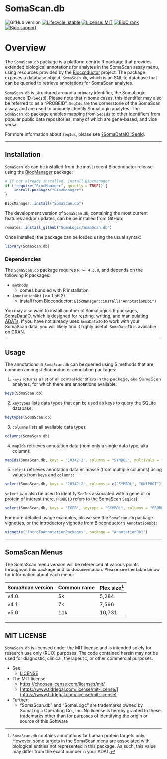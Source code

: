 
<!-- README.md is generated from README.Rmd. Please edit that file -->

# SomaScan.db

<!-- badges: start -->

![GitHub
version](https://img.shields.io/badge/Version-0.99.8-success.svg?style=flat&logo=github)
[![Lifecycle:
stable](https://img.shields.io/badge/lifecycle-stable-brightgreen.svg)](https://lifecycle.r-lib.org/articles/stages.html#stable)
[![License:
MIT](https://img.shields.io/badge/License-MIT-blue.svg)](https://choosealicense.com/licenses/mit/)
[![BioC
rank](https://bioconductor.org/shields/downloads/release/SomaScan.db.svg)](https://bioconductor.org/packages/stats/data-annotation/SomaScan.db/)
[![Bioc
support](https://bioconductor.org/shields/posts/SomaScan.db.svg)](https://support.bioconductor.org/tag/SomaScan.db)
<!-- badges: end -->

# Overview

The `SomaScan.db` package is a platform-centric R package that provides
extended biological annotations for analytes in the SomaScan assay menu,
using resources provided by the
[Bioconductor](https://bioconductor.org/) project. The package exposes a
database object, `SomaScan.db`, which is an SQLite database that can be
queried to retrieve annotations for SomaScan analytes.

`SomaScan.db` is structured around a primary identifier, the SomaLogic
sequence ID (`SeqId`). Please note that in some cases, this identifier
may also be referred to as a “PROBEID”. `SeqIds` are the cornerstone of
the SomaScan assay, and are used to uniquely identify SomaLogic
analytes. The `SomaScan.db` package enables mapping from `SeqIds` to
other identifiers from popular public data repositories, many of which
are gene-based, and vice versa.

For more information about `SeqIds`, please see
[?SomaDataIO::SeqId](https://somalogic.github.io/SomaDataIO/reference/SeqId.html).

------------------------------------------------------------------------

## Installation

`SomaScan.db` can be installed from the most recent Bioconductor release
using the [BiocManager](https://CRAN.R-project.org/package=BiocManager)
package:

``` r
# If not already installed, install BiocManager
if (!require("BiocManager", quietly = TRUE)) {
    install.packages("BiocManager")
}

BiocManager::install("SomaScan.db")
```

The development version of `SomaScan.db`, containing the most current
features and/or updates, can be be installed from GitHub:

``` r
remotes::install_github("SomaLogic/SomaScan.db")
```

Once installed, the package can be loaded using the usual syntax:

``` r
library(SomaScan.db)
```

### Dependencies

The `SomaScan.db` package requires `R >= 4.3.0`, and depends on the
following R packages:

- `methods`
  - comes bundled with R installation
- `AnnotationDbi` (\>= 1.56.2)
  - install from Bioconductor: `BiocManager::install("AnnotationDbi")`

You may also want to install another of SomaLogic’s R packages,
[SomaDataIO](https://github.com/SomaLogic/SomaDataIO/), which is
designed for reading, writing, and manipulating
[ADATs](https://github.com/SomaLogic/SomaLogic-Data/blob/master/README.md).
If you have not already used `SomaDataIO` to work with your SomaScan
data, you will likely find it highly useful. `SomaDataIO` is available
on [CRAN](https://cran.r-project.org/package=SomaDataIO).

------------------------------------------------------------------------

## Usage

The annotations in `SomaScan.db` can be queried using 5 methods that are
common amongst Bioconductor annotation packages:

1.  `keys` returns a list of all central identifiers in the package, aka
    SomaScan analytes, for which there are annotations available:

``` r
keys(SomaScan.db)
```

2.  `keytypes` lists data types that can be used as keys to query the
    SQLite database:

``` r
keytypes(SomaScan.db)
```

3.  `columns` lists all available data types:

``` r
columns(SomaScan.db)
```

4.  `mapIds` retrieves annotation data (from only a single data type,
    aka column):

``` r
mapIds(SomaScan.db, keys = "18342-2", columns = "SYMBOL", multiVals = "first")
```

5.  `select` retrieves annotation data en masse (from multiple columns)
    using values from `keys` and `columns`:

``` r
select(SomaScan.db, keys = "18342-2", columns = c("SYMBOL", "UNIPROT"))
```

`select` can also be used to identify `SeqIds` associated with a gene or
or protein of interest (here, `PROBEID` refers to the SomaScan
`SeqIds`):

``` r
select(SomaScan.db, keys = "EGFR", keytype = "SYMBOL", columns = "PROBEID")
```

For more detailed usage examples, please see the `SomaScan.db` package
vignettes, or the introductory vignette from Bioconductor’s
`AnnotationDbi`:

``` r
vignette("IntroToAnnotationPackages", package = "AnnotationDbi")
```

------------------------------------------------------------------------

## SomaScan Menus

The SomaScan menu version will be referenced at various points
throughout this package and its documentation. Please see the table
below for information about each menu:

| SomaScan version | Common name | Plex size[^1] |
|:-----------------|:------------|:--------------|
| v4.0             | 5k          | 5,284         |
| v4.1             | 7k          | 7,596         |
| v5.0             | 11k         | 10,731        |

------------------------------------------------------------------------

## MIT LICENSE

`SomaScan.db` is licensed under the MIT license and is intended solely
for research use only (RUO) purposes. The code contained herein may not
be used for diagnostic, clinical, therapeutic, or other commercial
purposes.

- See:
  - [LICENSE](https://github.com/SomaLogic/SomaScan.db/blob/main/LICENSE.md)
- The MIT license:
  - <https://choosealicense.com/licenses/mit/>
  - [https://www.tldrlegal.com/license/mit-license/](https://www.tldrlegal.com/license/mit-license)
- Further:
  - “SomaScan.db” and “SomaLogic” are trademarks owned by SomaLogic
    Operating Co., Inc. No license is hereby granted to these trademarks
    other than for purposes of identifying the origin or source of this
    Software

[^1]: `SomaScan.db` contains annotations for human protein targets only.
    However, some targets in the SomaScan menu are associated with
    biological entities not represented in this package. As such, this
    value may differ from the exact number in your ADAT.
